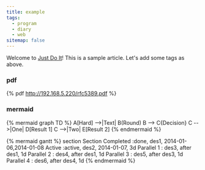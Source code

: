 ```yaml
---
title: example
tags:
  - program
  - diary
  - web
sitemap: false
---
```


Welcome to [Just Do It](https://imssyang.com)! This is a sample article. Let's add some tags as above.
<!-- more -->

### pdf

{% pdf http://192.168.5.220/rfc5389.pdf %}

### mermaid

{% mermaid graph TD %}
A[Hard] -->|Text| B(Round)
B --> C{Decision}
C -->|One| D[Result 1]
C -->|Two| E[Result 2]
{% endmermaid %}

{% mermaid gantt %}
section Section
Completed :done,    des1, 2014-01-06,2014-01-08
Active        :active,  des2, 2014-01-07, 3d
Parallel 1   :         des3, after des1, 1d
Parallel 2   :         des4, after des1, 1d
Parallel 3   :         des5, after des3, 1d
Parallel 4   :         des6, after des4, 1d
{% endmermaid %}

